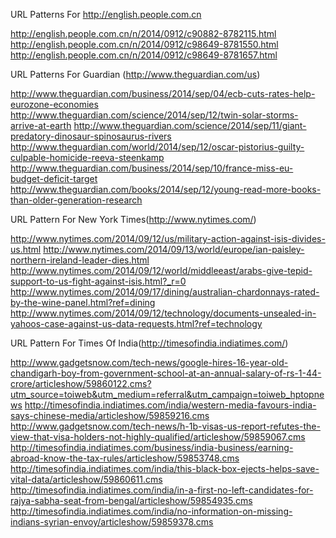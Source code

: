URL Patterns For http://english.people.com.cn

http://english.people.com.cn/n/2014/0912/c90882-8782115.html
http://english.people.com.cn/n/2014/0912/c98649-8781550.html
http://english.people.com.cn/n/2014/0912/c98649-8781657.html


URL Patterns For Guardian (http://www.theguardian.com/us)

http://www.theguardian.com/business/2014/sep/04/ecb-cuts-rates-help-eurozone-economies
http://www.theguardian.com/science/2014/sep/12/twin-solar-storms-arrive-at-earth
http://www.theguardian.com/science/2014/sep/11/giant-predatory-dinosaur-spinosaurus-rivers
http://www.theguardian.com/world/2014/sep/12/oscar-pistorius-guilty-culpable-homicide-reeva-steenkamp
http://www.theguardian.com/business/2014/sep/10/france-miss-eu-budget-deficit-target
http://www.theguardian.com/books/2014/sep/12/young-read-more-books-than-older-generation-research


URL Pattern For New York Times(http://www.nytimes.com/)

http://www.nytimes.com/2014/09/12/us/military-action-against-isis-divides-us.html
http://www.nytimes.com/2014/09/13/world/europe/ian-paisley-northern-ireland-leader-dies.html
http://www.nytimes.com/2014/09/12/world/middleeast/arabs-give-tepid-support-to-us-fight-against-isis.html?_r=0
http://www.nytimes.com/2014/09/17/dining/australian-chardonnays-rated-by-the-wine-panel.html?ref=dining
http://www.nytimes.com/2014/09/12/technology/documents-unsealed-in-yahoos-case-against-us-data-requests.html?ref=technology


URL Pattern For Times Of India(http://timesofindia.indiatimes.com/)

http://www.gadgetsnow.com/tech-news/google-hires-16-year-old-chandigarh-boy-from-government-school-at-an-annual-salary-of-rs-1-44-crore/articleshow/59860122.cms?utm_source=toiweb&utm_medium=referral&utm_campaign=toiweb_hptopnews
http://timesofindia.indiatimes.com/india/western-media-favours-india-says-chinese-media/articleshow/59859216.cms
http://www.gadgetsnow.com/tech-news/h-1b-visas-us-report-refutes-the-view-that-visa-holders-not-highly-qualified/articleshow/59859067.cms
http://timesofindia.indiatimes.com/business/india-business/earning-abroad-know-the-tax-rules/articleshow/59853748.cms
http://timesofindia.indiatimes.com/india/this-black-box-ejects-helps-save-vital-data/articleshow/59860611.cms
http://timesofindia.indiatimes.com/india/in-a-first-no-left-candidates-for-rajya-sabha-seat-from-bengal/articleshow/59854935.cms
http://timesofindia.indiatimes.com/india/no-information-on-missing-indians-syrian-envoy/articleshow/59859378.cms